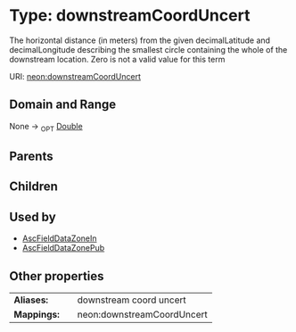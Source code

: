 
# Type: downstreamCoordUncert


The horizontal distance (in meters) from the given decimalLatitude and decimalLongitude describing the smallest circle containing the whole of the downstream location. Zero is not a valid value for this term

URI: [neon:downstreamCoordUncert](https://data.neonscience.org/downstreamCoordUncert)


## Domain and Range

None ->  <sub>OPT</sub> [Double](types/Double.md)

## Parents


## Children


## Used by

 * [AscFieldDataZoneIn](AscFieldDataZoneIn.md)
 * [AscFieldDataZonePub](AscFieldDataZonePub.md)

## Other properties

|  |  |  |
| --- | --- | --- |
| **Aliases:** | | downstream coord uncert |
| **Mappings:** | | neon:downstreamCoordUncert |

